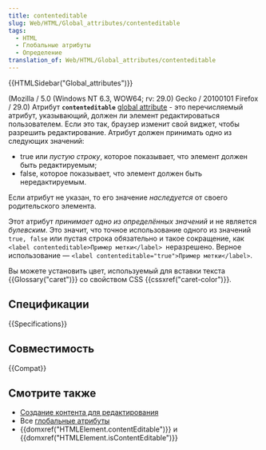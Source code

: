 ```yaml
---
title: contenteditable
slug: Web/HTML/Global_attributes/contenteditable
tags:
  - HTML
  - Глобальные атрибуты
  - Определение
translation_of: Web/HTML/Global_attributes/contenteditable
---
```

{{HTMLSidebar("Global_attributes")}}

(Mozilla / 5.0 (Windows NT 6.3, WOW64; rv: 29.0) Gecko / 20100101 Firefox / 29.0)
Атрибут **`contenteditable`** [global attribute](/ru/docs/Web/HTML/Global_attributes) - это перечисляемый атрибут, указывающий, должен ли элемент редактироваться пользователем. Если это так, браузер изменит свой виджет, чтобы разрешить редактирование. Атрибут должен принимать одно из следующих значений:

- true или _пустую строку_, которое показывает, что элемент должен быть редактируемым;
- false, которое показывает, что элемент должен быть нередактируемым.

Если атрибут не указан, то его значение _наследуется_ от своего родительского элемента.

Этот атрибут _принимает одно из определённых значений_ и не является _булевским_. Это значит, что точное использование одного из значений `true, false` или пустая строка обязательно и такое сокращение, как `<label contenteditable>Пример метки</label> `неразрешено. Верное использование — `<label contenteditable="true">Пример метки</label>`.

Вы можете установить цвет, используемый для вставки текста {{Glossary("caret")}}
со свойством CSS {{cssxref("caret-color")}}.

## Спецификации

{{Specifications}}

## Совместимость

{{Compat}}

## Смотрите также

- [Создание контента для редактирования](/ru/docs/Web/Guide/HTML/Editable_content)
- Все [глобальные атрибуты](/ru/docs/Web/HTML/Общие_атрибуты)
- {{domxref("HTMLElement.contentEditable")}} и {{domxref("HTMLElement.isContentEditable")}}
